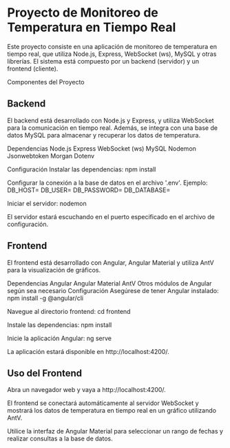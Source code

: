 # Proyecto de Monitoreo de Temperatura en Tiempo Real

Este proyecto consiste en una aplicación de monitoreo de temperatura en tiempo real, que utiliza Node.js, Express, WebSocket (ws), MySQL y otras librerías. El sistema está compuesto por un backend (servidor) y un frontend (cliente).

Componentes del Proyecto
## Backend
El backend está desarrollado con Node.js y Express, y utiliza WebSocket para la comunicación en tiempo real. Además, se integra con una base de datos MySQL para almacenar y recuperar los datos de temperatura.

Dependencias
Node.js
Express
WebSocket (ws)
MySQL
Nodemon
Jsonwebtoken
Morgan
Dotenv

Configuración
Instalar las dependencias:
npm install

Configurar la conexión a la base de datos en el archivo '.env'. Ejemplo:
DB_HOST=
DB_USER=
DB_PASSWORD=
DB_DATABASE=


Iniciar el servidor:
nodemon

El servidor estará escuchando en el puerto especificado en el archivo de configuración.


## Frontend
El frontend está desarrollado con Angular, Angular Material y utiliza AntV para la visualización de gráficos.

Dependencias
Angular
Angular Material
AntV
Otros módulos de Angular según sea necesario
Configuración
Asegúrese de tener Angular instalado:
npm install -g @angular/cli

Navegue al directorio frontend:
cd frontend

Instale las dependencias:
npm install

Inicie la aplicación Angular:
ng serve

La aplicación estará disponible en http://localhost:4200/.

## Uso del Frontend
Abra un navegador web y vaya a http://localhost:4200/.

El frontend se conectará automáticamente al servidor WebSocket y mostrará los datos de temperatura en tiempo real en un gráfico utilizando AntV.

Utilice la interfaz de Angular Material para seleccionar un rango de fechas y realizar consultas a la base de datos.
